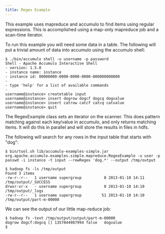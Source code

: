 ```yaml
---
title: Regex Example
---
```


This example uses mapreduce and accumulo to find items using regular expressions.
This is accomplished using a map-only mapreduce job and a scan-time iterator.

To run this example you will need some data in a table.  The following will
put a trivial amount of data into accumulo using the accumulo shell:

    $ ./bin/accumulo shell -u username -p password
    Shell - Apache Accumulo Interactive Shell
    - version: 1.5.0
    - instance name: instance
    - instance id: 00000000-0000-0000-0000-000000000000
    - 
    - type 'help' for a list of available commands
    - 
    username@instance> createtable input
    username@instance> insert dogrow dogcf dogcq dogvalue
    username@instance> insert catrow catcf catcq catvalue
    username@instance> quit

The RegexExample class sets an iterator on the scanner.  This does pattern matching
against each key/value in accumulo, and only returns matching items.  It will do this
in parallel and will store the results in files in hdfs.

The following will search for any rows in the input table that starts with "dog":

    $ bin/tool.sh lib/accumulo-examples-simple.jar org.apache.accumulo.examples.simple.mapreduce.RegexExample -u user -p passwd -i instance -t input --rowRegex 'dog.*' --output /tmp/output

    $ hadoop fs -ls /tmp/output
    Found 3 items
    -rw-r--r--   1 username supergroup          0 2013-01-10 14:11 /tmp/output/_SUCCESS
    drwxr-xr-x   - username supergroup          0 2013-01-10 14:10 /tmp/output/_logs
    -rw-r--r--   1 username supergroup         51 2013-01-10 14:10 /tmp/output/part-m-00000

We can see the output of our little map-reduce job:

    $ hadoop fs -text /tmp/output/output/part-m-00000
    dogrow dogcf:dogcq [] 1357844987994 false	dogvalue
    $


